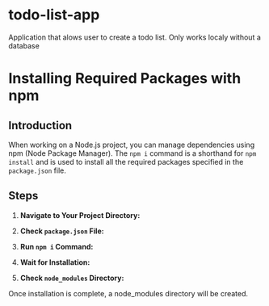 # todo-list-app
Application that alows user to create a todo list. Only works localy without a database

# Installing Required Packages with npm

## Introduction

When working on a Node.js project, you can manage dependencies using npm (Node Package Manager). The `npm i` command is a shorthand for `npm install` and is used to install all the required packages specified in the `package.json` file.

## Steps

1. **Navigate to Your Project Directory:**

2. **Check `package.json` File:**


3. **Run `npm i` Command:**


4. **Wait for Installation:**


5. **Check `node_modules` Directory:**

Once installation is complete, a node_modules directory will be created.
